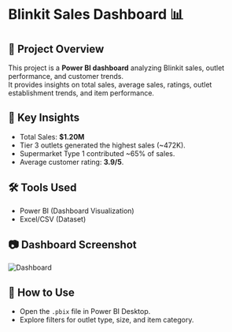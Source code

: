 # Blinkit Sales Dashboard 📊

## 📌 Project Overview
This project is a **Power BI dashboard** analyzing Blinkit sales, outlet performance, and customer trends.  
It provides insights on total sales, average sales, ratings, outlet establishment trends, and item performance.

## 🔑 Key Insights
- Total Sales: **$1.20M**
- Tier 3 outlets generated the highest sales (~472K).
- Supermarket Type 1 contributed ~65% of sales.
- Average customer rating: **3.9/5**.

## 🛠 Tools Used
- Power BI (Dashboard Visualization)
- Excel/CSV (Dataset)

## 📷 Dashboard Screenshot
![Dashboard](images/Blinkit_Dashboard.png)

## 🚀 How to Use
- Open the `.pbix` file in Power BI Desktop.
- Explore filters for outlet type, size, and item category.
